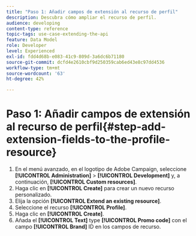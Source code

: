 ```yaml
---
title: "Paso 1: Añadir campos de extensión al recurso de perfil"
description: Descubra cómo ampliar el recurso de perfil.
audience: developing
content-type: reference
topic-tags: use-case-extending-the-api
feature: Data Model
role: Developer
level: Experienced
exl-id: fdd4d68b-e083-41c9-809d-3a6dc6b71180
source-git-commit: dcfd4e2610cbf9d250359cab6ed43e8c97dd4536
workflow-type: tm+mt
source-wordcount: '63'
ht-degree: 42%

---
```


# Paso 1: Añadir campos de extensión al recurso de perfil{#step-add-extension-fields-to-the-profile-resource}

1. En el menú avanzado, en el logotipo de Adobe Campaign, seleccione **[!UICONTROL Administration]** > **[!UICONTROL Development]** y, a continuación, **[!UICONTROL Custom resources]**.
1. Haga clic en **[!UICONTROL Create]** para crear un nuevo recurso personalizado.
1. Elija la opción **[!UICONTROL Extend an existing resource]**.
1. Seleccione el recurso **[!UICONTROL Profile]**.
1. Haga clic en **[!UICONTROL Create]**.
1. Añada el **[!UICONTROL Text]** type **[!UICONTROL Promo code]** con el campo **[!UICONTROL Brand]** ID en los campos de recurso.
